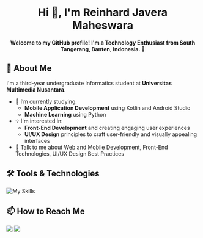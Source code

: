 <h1 align="center">Hi 👋, I'm Reinhard Javera Maheswara</h1>
<h4 align="center">Welcome to my GitHub profile! I'm a Technology Enthusiast from South Tangerang, Banten, Indonesia. 🌱</h4>

## 🌟 About Me

I'm a third-year undergraduate Informatics student at **Universitas Multimedia Nusantara**.

- 🔭 I’m currently studying:
	- **Mobile Application Development** using Kotlin and Android Studio
	- **Machine Learning** using Python
- :bulb: I'm interested in:
  - **Front-End Development** and creating engaging user experiences
  - **UI/UX Design** principles to craft user-friendly and visually appealing interfaces
- 💬 Talk to me about Web and Mobile Development, Front-End Technologies, UI/UX Design Best Practices

## 🛠️ Tools & Technologies

![My Skills](https://skillicons.dev/icons?i=html,css,bootstrap,tailwind,c,cs,js,react,php,laravel,java,python,kotlin,mysql,firebase,vscode,eclipse,unity,androidstudio,anaconda,gradle,git,&perline=19)

    


## 📫 How to Reach Me
<a target="_blank" href="https://www.linkedin.com/in/reinhard-javera-maheswara/"><img src="https://img.shields.io/badge/-LinkedIn-0077B5?style=for-the-badge&logo=Linkedin&logoColor=white"></img></a>
<a target="_blank" href="mailto:reinhardjm182004@gmail.com"><img src="https://img.shields.io/badge/-Gmail-D14836?style=for-the-badge&logo=Gmail&logoColor=white"></img></a>
<br>
</p>


